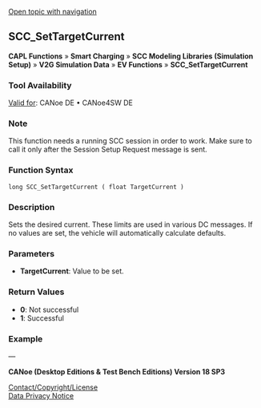 [Open topic with navigation](../../../../../CANoeDEFamily.htm#Topics/CAPLFunctions/SmartCharging/Functions/CAPLfunctionSCCSetTargetCurrent.md)

## SCC_SetTargetCurrent

**CAPL Functions** » **Smart Charging** » **SCC Modeling Libraries (Simulation Setup)** » **V2G Simulation Data** » **EV Functions** » **SCC_SetTargetCurrent**

### Tool Availability
[Valid for](../../../Shared/FeatureAvailability.md):  CANoe DE • CANoe4SW DE

### Note
This function needs a running SCC session in order to work. Make sure to call it only after the Session Setup Request message is sent.

### Function Syntax

```plaintext
long SCC_SetTargetCurrent ( float TargetCurrent )
```

### Description
Sets the desired current. These limits are used in various DC messages. If no values are set, the vehicle will automatically calculate defaults.

### Parameters
- **TargetCurrent**: Value to be set.

### Return Values
- **0**: Not successful
- **1**: Successful

### Example
—

**CANoe (Desktop Editions & Test Bench Editions) Version 18 SP3**

[Contact/Copyright/License](../../../Shared/ContactCopyrightLicense.md)  
[Data Privacy Notice](https://www.vector.com/int/en/company/get-info/privacy-policy/)
